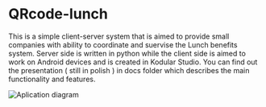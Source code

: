 # QRcode-lunch

This is a simple client-server system that is aimed to provide small companies with ability to coordinate and suervise the Lunch benefits system.
Server side is written in python while the client side is aimed to work on Android devices and is created in Kodular Studio.
You can find out the presentation ( still in polish ) in docs folder which describes the main functionality and features.

![Aplication diagram](http://url/to/img.png)
